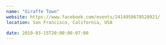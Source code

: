 ```yaml
---
name: "Giraffe Town"
website: https://www.facebook.com/events/2414958678528921/
location: San Francisco, California, USA

date: 2019-03-15T20:00:00-07:00
---
```

